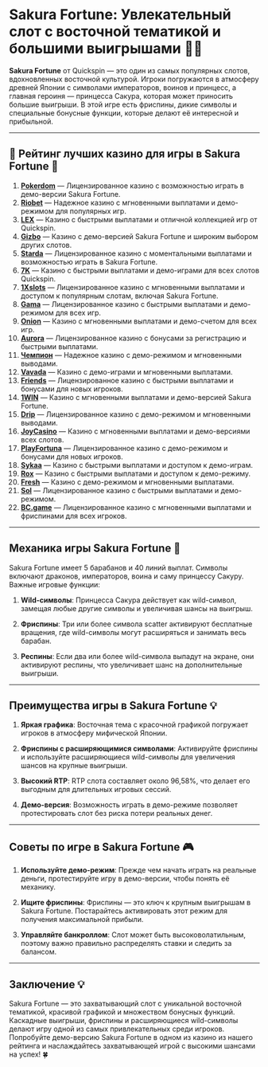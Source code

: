 # Sakura Fortune: Увлекательный слот с восточной тематикой и большими выигрышами 🌸💮

**Sakura Fortune** от Quickspin — это один из самых популярных слотов, вдохновленных восточной культурой. Игроки погружаются в атмосферу древней Японии с символами императоров, воинов и принцесс, а главная героиня — принцесса Сакура, которая может приносить большие выигрыши. В этой игре есть фриспины, дикие символы и специальные бонусные функции, которые делают её интересной и прибыльной.

---

## 🎲 Рейтинг лучших казино для игры в Sakura Fortune 🎲

1. **[Pokerdom](https://brandplay.link/4k77v2yx)** — Лицензированное казино с возможностью играть в демо-версии Sakura Fortune.
2. **[Riobet](https://brandplay.link/7xBLTPyj)** — Надежное казино с мгновенными выплатами и демо-режимом для популярных игр.
3. **[LEX](https://brandplay.link/zW4hdDFV)** — Казино с быстрыми выплатами и отличной коллекцией игр от Quickspin.
4. **[Gizbo](https://brandplay.link/bprXw4YV)** — Казино с демо-версией Sakura Fortune и широким выбором других слотов.
5. **[Starda](https://brandplay.link/fB7xwRFL)** — Лицензированное казино с моментальными выплатами и возможностью играть в Sakura Fortune.
6. **[7K](https://brandplay.link/BvQyFShp)** — Казино с быстрыми выплатами и демо-играми для всех слотов Quickspin.
7. **[1Xslots](https://brandplay.link/hSB1khtr)** — Лицензированное казино с мгновенными выплатами и доступом к популярным слотам, включая Sakura Fortune.
8. **[Gama](https://brandplay.link/j6NMKsDz)** — Лицензированное казино с быстрыми выплатами и демо-режимом для всех игр.
9. **[Onion](https://brandplay.link/zBGRVpQ9)** — Казино с мгновенными выплатами и демо-счетом для всех игр.
10. **[Aurora](https://10trafic-stat2.com/click/668546556bcc6313411604bd/6766/13032/subaccount)** — Лицензированное казино с бонусами за регистрацию и быстрыми выплатами.
11. **[Чемпион](https://temon-gter.cfd/go/lRq?p80412p304504pcc44t17455)** — Надежное казино с демо-режимом и мгновенными выводами.
12. **[Vavada](https://vavadapartner.pro/?promo=ea5c9275-6854-4505-94fc-95ab18221945-linkb2)** — Казино с демо-играми и мгновенными выплатами.
13. **[Friends](https://gofriends.vc/linkb2)** — Лицензированное казино с быстрыми выплатами и бонусами для новых игроков.
14. **[1WIN](https://brandplay.link/smXVpBbG)** — Казино с мгновенными выплатами и демо-версией Sakura Fortune.
15. **[Drip](https://drp-ircp01.com/c07e6a3db)** — Лицензированное казино с демо-режимом и мгновенными выводами.
16. **[JoyCasino](https://rpc30.call2me.pro/?/ru/registration?apkpop=0&partner=p24970p3291217pc98f)** — Казино с мгновенными выплатами и демо-версиями всех слотов.
17. **[PlayFortuna](https://fortunapromo.net/alt/playfortuna/registration?0dc4a9362a71feb7e3f165fb8e766f70)** — Лицензированное казино с демо-режимом и бонусами для новых игроков.
18. **[Sykaa](https://s-two-way.com/?source=linkb2&pid=30697)** — Казино с быстрыми выплатами и доступом к демо-играм.
19. **[Rox](https://rox-pvwfpjgcxe.com/cb1ee18a5)** — Казино с быстрыми выплатами и доступом к демо-режиму.
20. **[Fresh](https://fresh-eumwkxwao.com/c3f7b485d)** — Казино с демо-режимом и мгновенными выплатами.
21. **[Sol](https://sol-mmtdzfbaco.com/cb2415bca)** — Лицензированное казино с быстрыми выплатами и демо-режимом.
22. **[BC.game](https://partnerbcgame.com/dcc53d441)** — Лицензированное казино с мгновенными выплатами и фриспинами для всех игроков.

---

## Механика игры Sakura Fortune 🎯

Sakura Fortune имеет 5 барабанов и 40 линий выплат. Символы включают драконов, императоров, воина и саму принцессу Сакуру. Важные игровые функции:

1. **Wild-символы**: Принцесса Сакура действует как wild-символ, замещая любые другие символы и увеличивая шансы на выигрыш.
   
2. **Фриспины**: Три или более символа scatter активируют бесплатные вращения, где wild-символы могут расширяться и занимать весь барабан.

3. **Респины**: Если два или более wild-символа выпадут на экране, они активируют респины, что увеличивает шанс на дополнительные выигрыши.

---

## Преимущества игры в Sakura Fortune 💡

1. **Яркая графика**: Восточная тема с красочной графикой погружает игроков в атмосферу мифической Японии.
   
2. **Фриспины с расширяющимися символами**: Активируйте фриспины и используйте расширяющиеся wild-символы для увеличения шансов на крупные выигрыши.

3. **Высокий RTP**: RTP слота составляет около 96,58%, что делает его выгодным для длительных игровых сессий.

4. **Демо-версия**: Возможность играть в демо-режиме позволяет протестировать слот без риска потери реальных денег.

---

## Советы по игре в Sakura Fortune 🎮

1. **Используйте демо-режим**: Прежде чем начать играть на реальные деньги, протестируйте игру в демо-версии, чтобы понять её механику.
   
2. **Ищите фриспины**: Фриспины — это ключ к крупным выигрышам в Sakura Fortune. Постарайтесь активировать этот режим для получения максимальной прибыли.

3. **Управляйте банкроллом**: Слот может быть высоковолатильным, поэтому важно правильно распределять ставки и следить за балансом.

---

## Заключение 💡

Sakura Fortune — это захватывающий слот с уникальной восточной тематикой, красивой графикой и множеством бонусных функций. Каскадные выигрыши, фриспины и расширяющиеся wild-символы делают игру одной из самых привлекательных среди игроков. Попробуйте демо-версию Sakura Fortune в одном из казино из нашего рейтинга и наслаждайтесь захватывающей игрой с высокими шансами на успех! 🍀
